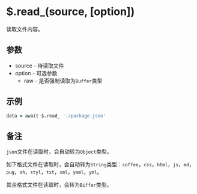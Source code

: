 # $.read_(source, [option])

读取文件内容。

## 参数

- source - 待读取文件
- option - 可选参数
  - raw - 是否强制读取为`Buffer`类型

## 示例

```coffeescript
data = await $.read_ './package.json'
```

## 备注

`json`文件在读取时，会自动转为`Object`类型。

如下格式文件在读取时，会自动转为`String`类型：`coffee`，`css`，`html`，`js`，`md`，`pug`，`sh`，`styl`，`txt`，`xml`，`yaml`，`yml`。

其余格式文件在读取时，会转为`Biffer`类型。